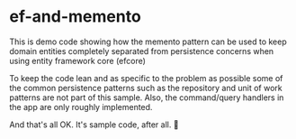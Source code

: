 # ef-and-memento
This is demo code showing how the memento pattern can be used to keep domain entities completely separated from persistence concerns when using entity framework core (efcore)

To keep the code lean and as specific to the problem as possible some of the common persistence patterns such as the repository and unit of work patterns are not part of this sample. Also, the command/query handlers in the app are only roughly implemented.

And that's all OK. It's sample code, after all. 🙂
